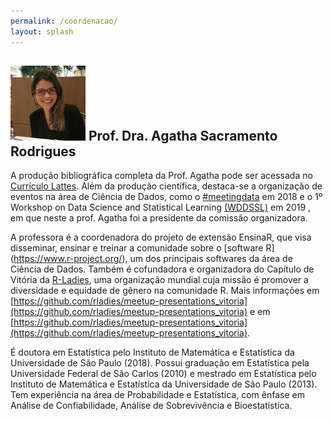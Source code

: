 ```yaml
---
permalink: /coordenacao/
layout: splash
---
```


## ![](agatha.png) Prof. Dra. Agatha Sacramento Rodrigues 

A produção bibliográfica completa da Prof. Agatha pode ser acessada no [Currículo Lattes](http://lattes.cnpq.br/3445977720574534). Além da produção científica, destaca-se a organização de eventos na área de Ciência de Dados, como o [#meetingdata](http://www.datascience.ufscar.br/meetingdata/index.php) em 2018  e o 1º Workshop on Data Science and Statistical Learning [(WDDSSL)](https://sites.google.com/view/wdssl2019/home) em 2019 , em que neste a prof. Agatha foi a presidente da comissão organizadora. 

A professora é a coordenadora do projeto de extensão EnsinaR, que visa disseminar, ensinar e treinar a comunidade sobre o [software R] (https://www.r-project.org/), um dos principais softwares da área de Ciência de Dados. Também é cofundadora e organizadora do Capítulo de Vitória da [R-Ladies](https://rladies.org/), uma organização mundial cuja missão é promover a diversidade e equidade de gênero na comunidade R. Mais informações em [https://github.com/rladies/meetup-presentations_vitoria](https://github.com/rladies/meetup-presentations_vitoria) e em [https://github.com/rladies/meetup-presentations_vitoria](https://github.com/rladies/meetup-presentations_vitoria). 

É doutora em Estatística pelo Instituto de Matemática e Estatística da Universidade de São Paulo (2018). Possui graduação em Estatística pela Universidade Federal de São Carlos (2010) e mestrado em Estatística pelo Instituto de Matemática e Estatística da Universidade de São Paulo (2013). Tem experiência na área de Probabilidade e Estatística, com ênfase em Análise de Confiabilidade, Análise de Sobrevivência e Bioestatística. 





